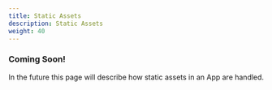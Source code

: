 ```yaml
---
title: Static Assets
description: Static Assets
weight: 40
---
```


### Coming Soon!
In the future this page will describe how static assets in an App are handled.
